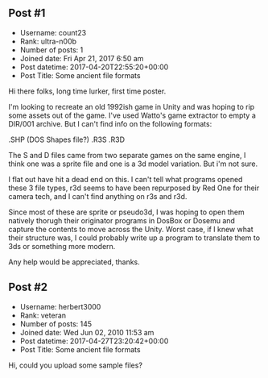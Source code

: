 ## Post #1
- Username: count23
- Rank: ultra-n00b
- Number of posts: 1
- Joined date: Fri Apr 21, 2017 6:50 am
- Post datetime: 2017-04-20T22:55:20+00:00
- Post Title: Some ancient file formats

Hi there folks, long time lurker, first time poster.

I'm looking to recreate an old 1992ish game in Unity and was hoping to rip some assets out of the game. I've used Watto's game extractor to empty a DIR/001 archive. But I can't find info on the following formats:

.SHP (DOS Shapes file?)
.R3S 
.R3D

The S and D files came from two separate games on the same engine, I think one was a sprite file and one is a 3d model variation. But i'm not sure.

I flat out have hit a dead end on this. I can't tell what programs opened these 3 file types, r3d seems to have been repurposed by Red One for their camera tech, and I can't find anything on r3s and r3d.

Since most of these are sprite or pseudo3d, I was hoping to open them natively thorugh their originator programs in DosBox or Dosemu and capture the contents to move across the Unity. Worst case, if I knew what their structure was, I could probably write up a program to translate them to 3ds or something more modern.

Any help would be appreciated, thanks.
## Post #2
- Username: herbert3000
- Rank: veteran
- Number of posts: 145
- Joined date: Wed Jun 02, 2010 11:53 am
- Post datetime: 2017-04-27T23:20:42+00:00
- Post Title: Some ancient file formats

Hi, could you upload some sample files?

